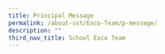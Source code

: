 ```yaml
---
title: Principal Message
permalink: /about-sst/Exco-Team/p-message/
description: ""
third_nav_title: School Exco Team
---
```


